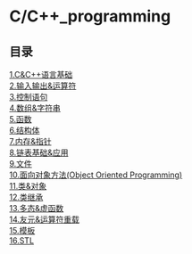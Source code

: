 # C/C++_programming

## 目录
[1.C&C++语言基础](https://github.com/NightBonsai/C-C-_programming/blob/main/%E7%AC%94%E8%AE%B0/1.C%26C%2B%2B%E8%AF%AD%E8%A8%80%E5%9F%BA%E7%A1%80.md)<br>
[2.输入输出&运算符](https://github.com/NightBonsai/C-C-_programming/blob/main/%E7%AC%94%E8%AE%B0/2.%E8%BE%93%E5%85%A5%E8%BE%93%E5%87%BA&%E8%BF%90%E7%AE%97%E7%AC%A6.md)<br>
[3.控制语句]()<br>
[4.数组&字符串]()<br>
[5.函数]()<br>
[6.结构体]()<br>
[7.内存&指针]()<br>
[8.链表基础&应用]()<br>
[9.文件]()<br>
[10.面向对象方法(Object Oriented Programming)]()<br>
[11.类&对象]()<br>
[12.类继承]()<br>
[13.多态&虚函数]()<br>
[14.友元&运算符重载]()<br>
[15.模板]()<br>
[16.STL]()<br>


